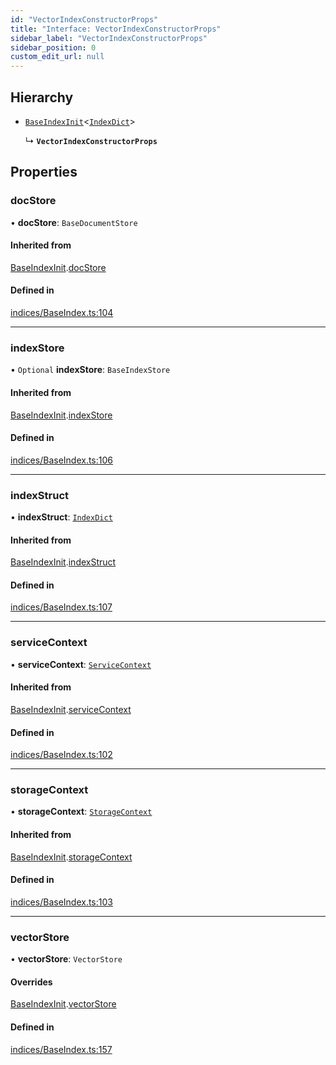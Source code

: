 ```yaml
---
id: "VectorIndexConstructorProps"
title: "Interface: VectorIndexConstructorProps"
sidebar_label: "VectorIndexConstructorProps"
sidebar_position: 0
custom_edit_url: null
---
```


## Hierarchy

- [`BaseIndexInit`](BaseIndexInit.md)<[`IndexDict`](../classes/IndexDict.md)\>

  ↳ **`VectorIndexConstructorProps`**

## Properties

### docStore

• **docStore**: `BaseDocumentStore`

#### Inherited from

[BaseIndexInit](BaseIndexInit.md).[docStore](BaseIndexInit.md#docstore)

#### Defined in

[indices/BaseIndex.ts:104](https://github.com/run-llama/LlamaIndexTS/blob/dc91f5f/packages/core/src/indices/BaseIndex.ts#L104)

___

### indexStore

• `Optional` **indexStore**: `BaseIndexStore`

#### Inherited from

[BaseIndexInit](BaseIndexInit.md).[indexStore](BaseIndexInit.md#indexstore)

#### Defined in

[indices/BaseIndex.ts:106](https://github.com/run-llama/LlamaIndexTS/blob/dc91f5f/packages/core/src/indices/BaseIndex.ts#L106)

___

### indexStruct

• **indexStruct**: [`IndexDict`](../classes/IndexDict.md)

#### Inherited from

[BaseIndexInit](BaseIndexInit.md).[indexStruct](BaseIndexInit.md#indexstruct)

#### Defined in

[indices/BaseIndex.ts:107](https://github.com/run-llama/LlamaIndexTS/blob/dc91f5f/packages/core/src/indices/BaseIndex.ts#L107)

___

### serviceContext

• **serviceContext**: [`ServiceContext`](ServiceContext.md)

#### Inherited from

[BaseIndexInit](BaseIndexInit.md).[serviceContext](BaseIndexInit.md#servicecontext)

#### Defined in

[indices/BaseIndex.ts:102](https://github.com/run-llama/LlamaIndexTS/blob/dc91f5f/packages/core/src/indices/BaseIndex.ts#L102)

___

### storageContext

• **storageContext**: [`StorageContext`](StorageContext.md)

#### Inherited from

[BaseIndexInit](BaseIndexInit.md).[storageContext](BaseIndexInit.md#storagecontext)

#### Defined in

[indices/BaseIndex.ts:103](https://github.com/run-llama/LlamaIndexTS/blob/dc91f5f/packages/core/src/indices/BaseIndex.ts#L103)

___

### vectorStore

• **vectorStore**: `VectorStore`

#### Overrides

[BaseIndexInit](BaseIndexInit.md).[vectorStore](BaseIndexInit.md#vectorstore)

#### Defined in

[indices/BaseIndex.ts:157](https://github.com/run-llama/LlamaIndexTS/blob/dc91f5f/packages/core/src/indices/BaseIndex.ts#L157)
